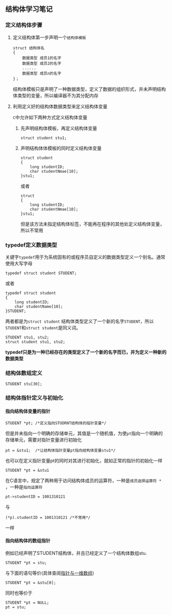 ## 结构体学习笔记

### 定义结构体步骤

1. 定义结构体第一步声明一个`结构体模板`

   ```
   struct 结构体名
   {
       数据类型 成员1的名字
       数据类型 成员2的名字
       ......
       数据类型 成员n的名字
   }；
   ```

   结构体模板只是声明了一种数据类型，定义了数据的组织形式，并未声明结构体类型的变量，所以编译器不为其分配内存

2. 利用定义好的结构体数据类型来定义结构体变量

   `C`中允许如下两种方式定义结构体变量

   1. 先声明结构体模板，再定义结构体变量

      ```
      struct student stu1;
      ```

   2. 声明结构体体模板的同时定义结构体变量

      ```
      struct student
      {
          long studentID;
          char studentNmae[10];
      }stu1;
      ```

      或者

      ```
      struct
      {
          long studentID;
          char studentNmae[10];
      }stu1;
      ```

      但是该方法未指定结构体标签，不能再在程序的其他处定义结构体变量，所以不常用

### typedef定义数据类型

关键字`typedef`用于为系统固有的或程序员自定义的数据类型定义一个别名。通常使用大写字母

```
typedef struct student STUDENT;
```

或者

```
typedef struct student
{
    long studentID;
    char studentName[10];
}STUDENT;
```

两者都是为`struct student` 结构体类型定义了一个新的名字`STUDENT`，所以`STUDENT`和`struct student`是同义词。

```
STUDENT stu1, stu2;
struct student stu1, stu2;
```

**typedef只是为一种已经存在的类型定义了一个新的名字而已，并为定义一种新的数据类型**



### 结构体数组定义

```
STUDENT stu[30];
```



### 结构体指针定义与初始化

#### 指向结构体变量的指针

```
STUDENT *pt; /*定义指向STUDRNT结构体的指针变量*/
```

但是并未指向一个明确的存储单元，其值是一个随机值，为使`pt`指向一个明确的存储单元，需要对指针变量进行初始化

```
pt = &stu1;  /*让结构体指针变量pt指向结构体变量stu1*/
```

也可以在定义指针变量pt的同时对其进行初始化，就如正常的指针的初始化一样

```
STUDENT *pt = &stu1
```

在C语言中，规定了两种用于访问结构体成员的运算符，一种是`成员选择运算符 * `  ，一种是`指向运算符`

```
pt->studentID = 1001310121
```

与

```
(*p).studentID = 1001310121 /*不常用*/
```

一样

#### 指向结构体的数组指针

例如已经声明了STUDENT结构体，并且已经定义了一个结构体数组stu.

```
STUDENT *pt = stu;
```

与下面的语句等价(具体查阅[指针与一维数组](https://github.com/KongWiKi/Cpractice/tree/master/base/pointer))

```
STUDENT *pt = &stu[0];
```

同时也等价于

```
STUDENT *pt = NULL;
pt = stu;
```




